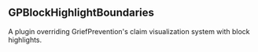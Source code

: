 ## GPBlockHighlightBoundaries

A plugin overriding GriefPrevention's claim visualization system with block highlights.
